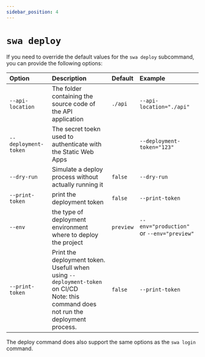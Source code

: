 ```yaml
---
sidebar_position: 4
---
```


# `swa deploy`


If you need to override the default values for the `swa deploy` subcommand, you can provide the following options:

| Option | Description | Default | Example |
|:--|:--|:--|:--|
|  `--api-location`| The folder containing the source code of the API application |`./api`  | `--api-location="./api"`|
|`--deployment-token` | The secret toekn used to authenticate with the Static Web Apps| | `--deployment-token="123"` |
| `--dry-run` |Simulate a deploy process without actually running it | `false`| `--dry-run`|
| `--print-token`|print the deployment token | `false`  | `--print-token`|
| `--env`| the type of deployment environment where to deploy the project | `preview`| `--env="production"` or `--env="preview"`|
|`--print-token` |Print the deployment token. Usefull when using `--deployment-token` on CI/CD <br/> Note: this command does not run the deployment process. | `false` | `--print-token`|

The deploy command does also support the same options as the `swa login` command.


